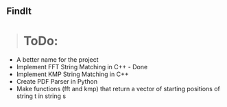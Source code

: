 ## FindIt

># ToDo:
- A better name for the project
- Implement FFT String Matching in C++ - Done
- Implement KMP String Matching in C++
- Create PDF Parser in Python
- Make functions (fft and kmp) that return a vector of starting positions of string t in string s

